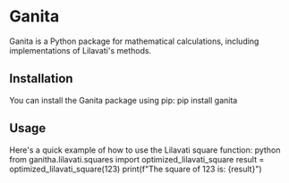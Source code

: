 # Ganita

Ganita is a Python package for mathematical calculations, including implementations of Lilavati's methods.

## Installation

You can install the Ganita package using pip:
pip install ganita

## Usage

Here's a quick example of how to use the Lilavati square function:
python
from ganitha.lilavati.squares import optimized_lilavati_square
result = optimized_lilavati_square(123)
print(f"The square of 123 is: {result}")
